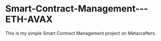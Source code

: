 # Smart-Contract-Management---ETH-AVAX
This is my simple Smart Contract Management project on Metacrafters.
